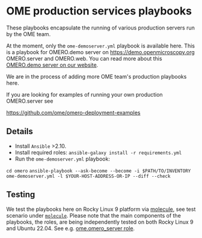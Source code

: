 OME production services playbooks
=================================

These playbooks encapsulate the running of various production servers run by the OME team.

At the moment, only the `ome-demoserver.yml` playbook is available here. This is a playbook for OMERO.demo server on https://demo.openmicroscopy.org OMERO.server and OMERO.web. You can read more about this [OMERO.demo server on our website](https://www.openmicroscopy.org/explore/).

We are in the process of adding more OME team's production playbooks here.

If you are looking for examples of running your own production OMERO.server see

  https://github.com/ome/omero-deployment-examples


Details
-------

- Install `Ansible` >2.10.
- Install required roles: `ansible-galaxy install -r requirements.yml`
- Run the `ome-demoserver.yml` playbook:

`cd omero`
`ansible-playbook --ask-become --become -i $PATH/TO/INVENTORY ome-demoserver.yml -l $YOUR-HOST-ADDRESS-OR-IP --diff --check`



Testing
-------

We test the playbooks here on Rocky Linux 9 platform via [molecule](https://molecule.readthedocs.io/), see test scenario under [`molecule`](molecule). Please note that the main components of the playbooks, the roles, are being independently tested on both Rocky Linux 9 and Ubuntu 22.04. See e.g. [ome.omero_server role](https://github.com/ome/ansible-role-omero-server/tree/master/molecule).
